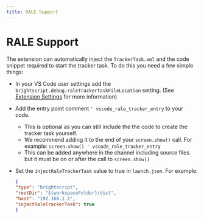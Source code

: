 ```yaml
---
title: RALE Support
---
```

# RALE Support

The extension can automatically inject the `TrackerTask.xml` and the code snippet required to start the tracker task.
To do this you need a few simple things:

- In your VS Code user settings add the `brightscript.debug.raleTrackerTaskFileLocation` setting. (See [Extension Settings](#Extension-Settings) for more information)
- Add the entry point comment `' vscode_rale_tracker_entry` to your code.
  - This is optional as you can still include the the code to create the tracker task yourself.
  - We recommend adding it to the end of your `screen.show()` call. For example: `screen.show() ' vscode_rale_tracker_entry`
  - This can be added anywhere in the channel including source files but it must be on or after the call to `screen.show()`
- Set the `injectRaleTrackerTask` value to true in `launch.json`. For example:

    ```json
    {
    "type": "brightscript",
    "rootDir": "${workspaceFolder}/dist",
    "host": "192.168.1.2",
    "injectRaleTrackerTask": true
    }
    ```
